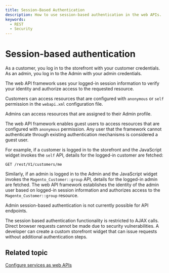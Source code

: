 ```yaml
---
title: Session-Based Authentication
description: How to use session-based authentication in the web APIs.
keywords:
  - REST
  - Security
---
```


# Session-based authentication

As a customer, you log in to the storefront with your customer credentials. As an admin, you log in to the Admin with your admin credentials.

The web API framework uses your logged-in session information to verify your identity and authorize access to the requested resource.

Customers can access resources that are configured with `anonymous` or `self`  permission in the `webapi.xml` configuration file.

Admins can access resources that are assigned to their Admin profile.

<InlineAlert variant="info" slots="text"/>

The web API framework enables guest users to access resources that are configured with `anonymous` permission. Any user that the framework cannot authenticate through existing authentication mechanisms is considered a guest user.

For example, if a customer is logged in to the storefront and the JavaScript widget invokes the `self` API, details for the logged-in customer are fetched:

`GET /rest/V1/customers/me`

Similarly, if an admin is logged in to the Admin and the JavaScript widget invokes the `Magento_Customer::group` API, details for the logged-in admin are fetched. The web API framework establishes the identity of the admin user based on logged-in session information and authorizes access to the `Magento_Customer::group` resource.

<InlineAlert variant="warning" slots="text"/>

Admin session-based authentication is not currently possible for API endpoints.

The session based authentication functionality is restricted to AJAX calls. Direct browser requests cannot be made due to security vulnerabilities. A developer can create a custom storefront widget that can issue requests without additional authentication steps.

## Related topic

[Configure services as web APIs](https://developer.adobe.com/commerce/php/development/components/web-api/services/)
